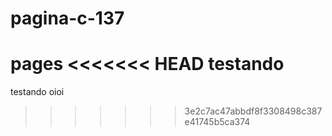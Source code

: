 # pagina-c-137
pages
<<<<<<< HEAD
testando
=======

testando
oioi
>>>>>>> 3e2c7ac47abbdf8f3308498c387e41745b5ca374
